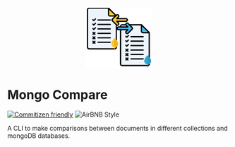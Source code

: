 
<p align="center">
<a href="https://github.com/brunohafonso95/mongo-compare" target="blank"><img src="mongo-compare-logo.png" width="150" alt="Mongo Compare Logo" /></a>
</p>

# Mongo Compare

[![Commitizen friendly](https://img.shields.io/badge/commitizen-friendly-brightgreen.svg)](http://commitizen.github.io/cz-cli/)
![AirBNB Style](https://camo.githubusercontent.com/1c5c800fbdabc79cfaca8c90dd47022a5b5c7486/68747470733a2f2f696d672e736869656c64732e696f2f62616467652f636f64652532307374796c652d616972626e622d627269676874677265656e2e7376673f7374796c653d666c61742d737175617265)

A CLI to make comparisons between documents in different collections and mongoDB databases.
